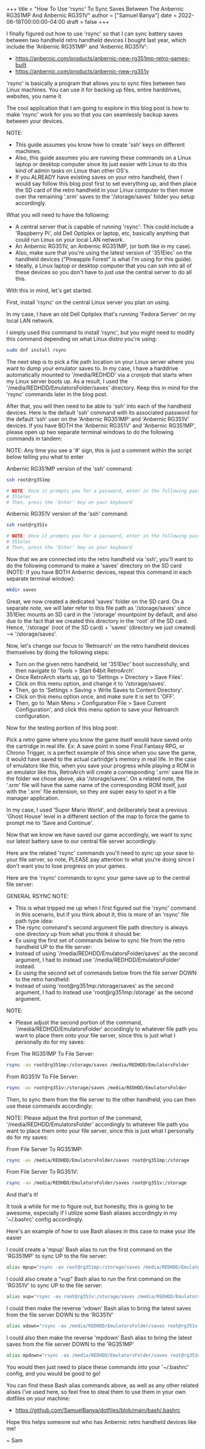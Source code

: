 +++
title = "How To Use 'rsync' To Sync Saves Between The Anbernic RG351MP And Anbernic RG351V"
author = ["Samuel Banya"]
date = 2022-06-18T00:00:00-04:00
draft = false
+++

I finally figured out how to use 'rsync' so that I can sync battery saves between two handheld retro handheld devices I bought last year, which include the 'Anbernic RG351MP' and 'Anbernic RG351V':

-   <https://anbernic.com/products/anbernic-new-rg351mp-retro-games-built>
-   <https://anbernic.com/products/anbernic-new-rg351v>

'rsync' is basically a program that allows you to sync files between two Linux machines. You can use it for backing up files, entire harddrives, websites, you name it.

The cool application that I am going to explore in this blog post is how to make 'rsync' work for you so that you can seamlessly backup saves between your devices.

NOTE:

-   This guide assumes you know how to create 'ssh' keys on different machines.
-   Also, this guide assumes you are running these commands on a Linux laptop or desktop computer since its just easier with Linux to do this kind of admin tasks on Linux than other OS's.
-   If you ALREADY have existing saves on your retro handheld, then I would say follow this blog post first to set everything up, and then place the SD card of the retro handheld in your Linux computer to then move over the remaining '.srm' saves to the '/storage/saves' folder you setup accordingly.

What you will need to have the following:

-   A central server that is capable of running 'rsync': This could include a 'Raspberry Pi', old Dell Optiplex or laptop, etc, basically anything that could run Linux on your local LAN network.
-   An Anbernic RG351V, an Anbernic RG351MP, (or both like in my case).
-   Also, make sure that you're using the latest version of '351Elec' on the handheld devices ("Pineapple Forest" is what I'm using for this guide).
-   Ideally, a Linux laptop or desktop computer that you can ssh into all of these devices so you don't have to just use the central server to do all this.

With this in mind, let's get started.

First, install 'rsync' on the central Linux server you plan on using.

In my case, I have an old Dell Optiplex that's running 'Fedora Server' on my local LAN network.

I simply used this command to install 'rsync', but you might need to modify this command depending on what Linux distro you're using:

```bash
sudo dnf install rsync
```

The next step is to pick a file path location on your Linux server where you want to dump your emulator saves to. In my case, I have a harddrive automatically mounted to '/media/REDHDD' via a cronjob that starts when my Linux server boots up. As a result, I used the '/media/REDHDD/EmulatorsFolder/saves' directory. Keep this in mind for the 'rsync' commands later in the blog post.

After that, you will then need to be able to 'ssh' into each of the handheld devices. Here is the default 'ssh' command with its associated password for the default 'ssh' user on the 'Anbernic RG351MP' and 'Anbernic RG351V' devices. If you have BOTH the 'Anbernic RG351V' and 'Anbernic RG351MP', please open up two separate terminal windows to do the following commands in tandem:

NOTE: Any time you see a '#' sign, this is just a comment within the script below telling you what to enter

Anbernic RG351MP version of the 'ssh' command:

```bash
ssh root@rg351mp

# NOTE: Once it prompts you for a password, enter in the following password as the following without the hashtag:
# 351elec
# Then, press the 'Enter' key on your keyboard
```

Anbernic RG351V version of the 'ssh' command:

```bash
ssh root@rg351v

# NOTE: Once it prompts you for a password, enter in the following password as the following without the hashtag:
# 351elec
# Then, press the 'Enter' key on your keyboard
```

Now that we are connected into the retro handheld via 'ssh', you'll want to do the following command to make a 'saves' directory on the SD card (NOTE: If you have BOTH Anbernic devices, repeat this command in each separate terminal window):

```bash
mkdir saves
```

Great, we now created a dedicated 'saves' folder on the SD card. On a separate note, we will later refer to this file path as '/storage/saves' since 351Elec mounts an SD card in the '/storage' mountpoint by default, and also due to the fact that we created this directory in the 'root' of the SD card. Hence, '/storage' (root of the SD card) + 'saves' (directory we just created) --&gt; '/storage/saves'.

Now, let's change our focus to 'Retroarch' on the retro handheld devices themselves by doing the following steps:

-   Turn on the given retro handheld, let '351Elec' boot successfully, and then navigate to 'Tools &gt; Start 64bit RetroArch'.
-   Once RetroArch starts up, go to 'Settings &gt; Directory &gt; Save Files'.
-   Click on this menu option, and change it to '/storage/saves'.
-   Then, go to 'Settings &gt; Saving &gt; Write Saves to Content Directory'.
-   Click on this menu option once, and make sure it is set to 'OFF'.
-   Then, go to 'Main Menu &gt; Configuration File &gt; Save Current Configuration', and click this menu option to save your Retroarch configuration.

Now for the testing portion of this blog post:

Pick a retro game where you know the game itself would have saved onto the cartridge in real life. Ex: A save point in some Final Fantasy RPG, or Chrono Trigger, is a perfect example of this since when you save the game, it would have saved to the actual cartridge's memory in real life. In the case of emulators like this, when you save your progress while playing a ROM in an emulator like this, RetroArch will create a corresponding '.srm' save file in the folder we chose above, aka '/storage/saves'. On a related note, the '.srm' file will have the same name of the corresponding ROM itself, just with the '.srm' file extension, so they are super easy to spot in a file manager application.

In my case, I used 'Super Mario World', and deliberately beat a previous 'Ghost House' level in a different section of the map to force the game to prompt me to 'Save and Continue'.

Now that we know we have saved our game accordingly, we want to sync our latest battery save to our central file server accordingly.

Here are the related 'rsync' commands you'll need to sync up your save to your file server, so note, PLEASE pay attention to what you're doing since I don't want you to lose progress on your games.

Here are the 'rsync' commands to sync your game save up to the central file server:

GENERAL RSYNC NOTE:

-   This is what tripped me up when I first figured out the 'rsync' command in this scenario, but if you think about it, this is more of an 'rsync' file path type idea:
-   The rsync command's second argument file path directory is always one directory up from what you think it should be:
-   Ex using the first set of commands below to sync file from the retro handheld UP to the file server:
-   Instead of using '/media/REDHDD/EmulatorsFolder/saves' as the second argument, I had to instead use '/media/REDHDD/EmulatorsFolder' instead.
-   Ex using the second set of commands below from the file server DOWN to the retro handheld:
-   Instead of using 'root@rg351mp:/storage/saves' as the second argument, I had to instead use 'root@rg351mp:/storage' as the second argument.

NOTE:

-   Please adjust the second portion of the command, '/media/REDHDD/EmulatorsFolder' accordingly to whatever file path you want to place them onto your file server, since this is just what I personally do for my saves:

From The RG351MP To File Server:

```bash
rsync -av root@rg351mp:/storage/saves /media/REDHDD/EmulatorsFolder
```

From RG351V To File Server:

```bash
rsync -av root@rg351v:/storage/saves /media/REDHDD/EmulatorsFolder
```

Then, to sync them from the file server to the other handheld, you can then use these commands accordingly:

NOTE: Please adjust the first portion of the command, '/media/REDHDD/EmulatorsFolder' accordingly to whatever file path you want to place them onto your file server, since this is just what I personally do for my saves:

From File Server To RG351MP:

```bash
rsync -av /media/REDHDD/EmulatorsFolder/saves root@rg351mp:/storage
```

From File Server To RG351V:

```bash
rsync -av /media/REDHDD/EmulatorsFolder/saves root@rg351v:/storage
```

And that's it!

It took a while for me to figure out, but honestly, this is going to be awesome, especially if I utilize some Bash aliases accordingly in my '~/.bashrc' config accordingly.

Here's an example of how to use Bash aliases in this case to make your life easier

I could create a 'mpup' Bash alias to run the first command on the 'RG351MP' to sync UP to the file server:

```bash
alias mpup="rsync -av root@rg351mp:/storage/saves /media/REDHDD/EmulatorsFolder"
```

I could also create a "vup" Bash alias to run the first command on the 'RG351V' to sync UP to the file server:

```bash
alias vup="rsync -av root@rg351v:/storage/saves /media/REDHDD/EmulatorsFolder"
```

I could then make the reverse 'vdown' Bash alias to bring the latest saves from the file server DOWN to the 'RG351V'

```bash
alias vdown="rsync -av /media/REDHDD/EmulatorsFolder/saves root@rg351v:/storage"
```

I could also then make the reverse 'mpdown' Bash alias to bring the latest saves from the file server DOWN to the 'RG351MP'

```bash
alias mpdown="rsync -av /media/REDHDD/EmulatorsFolder/saves root@rg351mp:/storage"
```

You would then just need to place these commands into your '~/.bashrc' config, and you would be good to go!

You can find these Bash alias commands above, as well as any other related alises I've used here, so feel free to steal them to use them in your own dotfiles on your machine:

-   <https://github.com/SamuelBanya/dotfiles/blob/main/bash/.bashrc>

Hope this helps someone out who has Anbernic retro handheld devices like me!

~ Sam